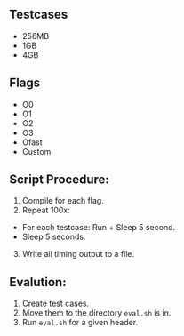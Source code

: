 ## Testcases
- 256MB
- 1GB
- 4GB

## Flags
- O0
- O1
- O2
- O3
- Ofast
- Custom

## Script Procedure:
1. Compile for each flag.
2. Repeat 100x:
- For each testcase: Run + Sleep 5 second.
- Sleep 5 seconds.
3. Write all timing output to a file.


## Evalution:
1. Create test cases.
2. Move them to the directory `eval.sh` is in.
3. Run `eval.sh` for a given header.
